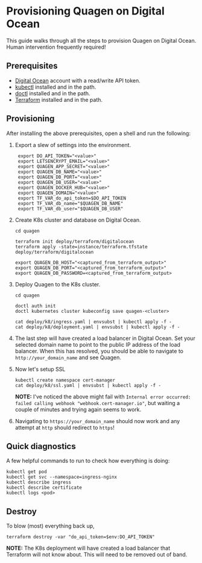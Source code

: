 # Provisioning Quagen on Digital Ocean

This guide walks through all the steps to provision Quagen on Digital
Ocean. Human intervention frequently required!

## Prerequisites

- [Digital Ocean][digitalocean] account with a read/write API token.
- [kubectl][kubectl] installed and in the path.
- [doctl][doctl] installed and in the path.
- [Terraform][terraform] installed and in the path.

## Provisioning

After installing the above prerequisites, open a shell and run the following:

1. Export a slew of settings into the environment.

        export DO_API_TOKEN="<value>"
        export LETSENCRYPT_EMAIL="<value>"
        export QUAGEN_APP_SECRET="<value>"
        export QUAGEN_DB_NAME="<value>"
        export QUAGEN_DB_PORT="<value>"
        export QUAGEN_DB_USER="<value>"
        export QUAGEN_DOCKER_HUB="<value>"
        export QUAGEN_DOMAIN="<value>"
        export TF_VAR_do_api_token=$DO_API_TOKEN
        export TF_VAR_db_name="$QUAGEN_DB_NAME"
        export TF_VAR_db_user="$QUAGEN_DB_USER"

2.  Create K8s cluster and database on Digital Ocean.

        cd quagen

        terraform init deploy/terraform/digitalocean
        terraform apply -state=instance/terraform.tfstate deploy/terraform/digitalocean

        export QUAGEN_DB_HOST="<captured_from_terraform_output>"
        export QUAGEN_DB_PORT="<captured_from_terraform_output>"
        export QUAGEN_DB_PASSWORD=<captured_from_terraform_output>

3.  Deploy Quagen to the K8s cluster.

        cd quagen

        doctl auth init
        doctl kubernetes cluster kubeconfig save quagen-<cluster>

        cat deploy/k8/ingress.yaml | envsubst | kubectl apply -f -
        cat deploy/k8/deployment.yaml | envsubst | kubectl apply -f -

4.  The last step will have created a load balancer in Digital Ocean. Set your
    selected domain name to point to the public IP address of the load balancer.
    When this has resolved, you should be able to navigate to `http://your_domain_name`
    and see Quagen.

5.  Now let's setup SSL

        kubectl create namespace cert-manager
        cat deploy/k8/ssl.yaml | envsubst | kubectl apply -f - 

    **NOTE:** I've noticed the above might fail with `Internal error occurred: failed
    calling webhook "webhook.cert-manager.io"`, but waiting a couple of minutes
    and trying again seems to work.

6.  Navigating to `https://your_domain_name` should now work and any attempt at `http`
    should redirect to `https`!

## Quick diagnostics

A few helpful commands to run to check how everything is doing:

    kubectl get pod
    kubectl get svc --namespace=ingress-nginx
    kubectl describe ingress
    kubectl describe certificate
    kubectl logs <pod>

## Destroy

To blow (most) everything back up,

    terraform destroy -var "do_api_token=$env:DO_API_TOKEN"

**NOTE:** The K8s deployment will have created a load balancer that Terraform
will not know about. This will need to be removed out of band.

[digitalocean]: https://digitalocean.com
[kubectl]: https://kubernetes.io/docs/tasks/tools/install-kubectl/
[doctl]: https://github.com/digitalocean/doctl
[terraform]: https://www.terraform.io/
